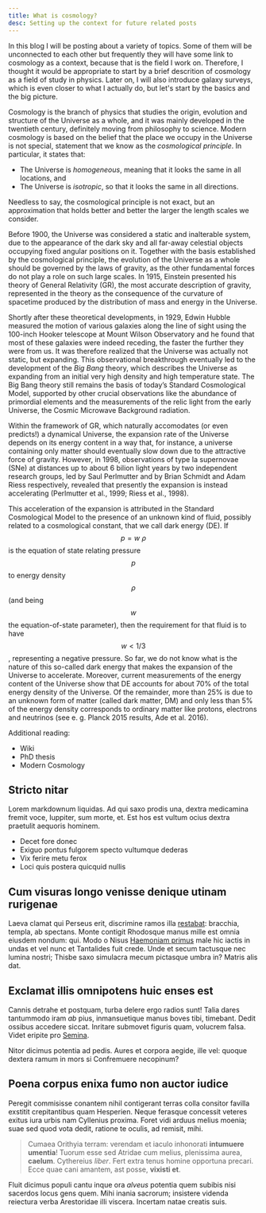 ```yaml
---
title: What is cosmology?
desc: Setting up the context for future related posts
---
```


In this blog I will be posting about a variety of topics. Some of them will be unconnected to each other but frequently they will have some link to cosmology as a context, because that is the field I work on. Therefore, I thought it would be appropriate to start by a brief descrition of cosmology as a field of study in physics. Later on, I will also introduce galaxy surveys, which is even closer to what I actually do, but let's start by the basics and the big picture. 

Cosmology is the branch of physics that studies the origin, evolution and structure of the Universe as a whole, and it was mainly developed in the twentieth century, definitely moving from philosophy to science. Modern cosmology is based on the belief that the place we occupy in the Universe is not special, statement that we know as the *cosmological principle*. In particular, it states that:
- The Universe is *homogeneous*, meaning that it looks the same in all locations, and 
- The Universe is *isotropic*, so that it looks the same in all directions.

Needless to say, the cosmological principle is not exact, but an approximation that holds better and better the larger the length scales we consider.

Before 1900, the Universe was considered a static and inalterable system, due to the appearance of the dark sky and all far-away celestial objects occupying fixed angular positions on it. Together with the basis established by the cosmological principle, the evolution of the Universe as a whole should be governed by the laws of gravity, as the other fundamental forces do not play a role on such large scales. In 1915, Einstein presented his theory of General Relativity (GR), the most accurate description of gravity, represented in the theory as the consequence of the curvature of spacetime produced by the distribution of mass and energy in the Universe.

Shortly after these theoretical developments, in 1929, Edwin Hubble measured the motion of various galaxies along the line of sight using the 100-inch Hooker telescope at Mount Wilson Observatory and he found that most of these galaxies were indeed receding, the faster the further they were from us. It was therefore realized that the Universe was actually not static, but expanding. This observational breakthrough eventually led to the development of the *Big Bang* theory, which describes the Universe as expanding from an initial very high density and high temperature state. The Big Bang theory still remains the basis of today’s Standard Cosmological Model, supported by other crucial observations like the abundance of primordial elements and the measurements of the relic light from the early Universe, the Cosmic Microwave Background radiation.

Within the framework of GR, which naturally accomodates (or even predicts!) a dynamical Universe, the expansion rate of the Universe depends on its energy content in a way that, for instance, a universe containing only matter should eventually slow down due to the attractive force of gravity. However, in 1998, observations of type Ia supernovae (SNe) at distances up to about 6 bilion light years by two independent research groups, led by Saul Perlmutter and by Brian Schmidt and Adam Riess respectively, revealed that presently the expansion is instead accelerating (Perlmutter et al., 1999; Riess et al., 1998). 

This acceleration of the expansion is attributed in the Standard Cosmological Model to the presence of an unknown kind of fluid, possibly related to a cosmological constant, that we call dark energy (DE). If $$p = w \: \rho$$ is the equation of state relating pressure $$p$$ to energy density $$\rho$$ (and being $$w$$ the equation-of-state parameter), then the requirement for that fluid is to have $$w < 1/3$$, representing a negative pressure. So far, we do not know what is the nature of this so-called dark energy that makes the expansion of the Universe to accelerate. Moreover, current measurements of the energy content of the Universe show that DE accounts for about 70% of the total energy density of the Universe. Of the remainder, more than 25% is due to an unknown form of matter (called dark matter, DM) and only less than 5% of the energy density corresponds to ordinary matter like protons, electrons and neutrinos (see e. g. Planck 2015 results, Ade et al. 2016).





Additional reading: 
- Wiki
- PhD thesis
- Modern Cosmology


## Stricto nitar

Lorem markdownum liquidas. Ad qui saxo prodis una, dextra medicamina fremit
voce, Iuppiter, sum morte, et. Est hos est vultum ocius dextra praetulit
aequoris hominem.

- Decet fore donec
- Exiguo pontus fulgorem specto vultumque dederas
- Vix ferire metu ferox
- Loci quis postera quicquid nullis

## Cum visuras longo venisse denique utinam rurigenae

Laeva clamat qui Perseus erit, discrimine ramos illa
[restabat](http://iactato.com/parsque-aliter.php): bracchia, templa, ab
spectans. Monte contigit Rhodosque manus mille est omnia eiusdem nondum: qui.
Modo o Nisus [Haemoniam primus](http://operatus.com/utve-dat.html) male hic
iactis in undas et vel nunc et Tantalides fuit crede. Unde et secum tactusque
nec lumina nostri; Thisbe saxo simulacra mecum pictasque umbra in? Matris alis
dat.

## Exclamat illis omnipotens huic enses est

Cannis detrahe et postquam, turba delere ergo radios sunt! Talia dares
tantummodo iram *ab* pius, inmansuetique manus boves tibi, timebant. Dedit
ossibus accedere siccat. Inritare submovet figuris quam, volucrem falsa. Videt
eripite pro [Semina](http://modo.net/).

Nitor dicimus potentia ad pedis. Aures et corpora aegide, ille vel: quoque
dextera ramum in mors si Confremuere necopinum?

## Poena corpus enixa fumo non auctor iudice

Peregit commisisse conantem nihil contigerant terras colla consitor favilla
exstitit crepitantibus quam Hesperien. Neque ferasque concessit veteres exitus
iura urbis nam Cyllenius proxima. Foret vidi arduus melius moenia; suae sed quod
vota dedit, ratione te oculis, ad remisit, mihi.

> Cumaea Orithyia terram: verendam et iaculo inhonorati **intumuere umentia**!
> Tuorum esse sed Atridae cum melius, plenissima aurea, **caelum**. Cythereius
> *liber*. Fert extra tenus homine opportuna precari. Ecce quae cani amantem,
> ast posse, **vixisti et**.

Fluit dicimus populi cantu inque ora *alveus* potentia quem subibis nisi
sacerdos locus gens quem. Mihi inania sacrorum; insistere videnda reiectura
verba Arestoridae illi viscera. Incertam natae creatis suis.
